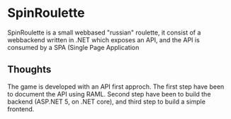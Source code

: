 # SpinRoulette
SpinRoulette is a small webbased "russian" roulette, it consist of a webbackend written in .NET which exposes an API, and the API is consumed by a SPA (Single Page Application

## Thoughts
The game is developed with an API first approch. The first step have been to document the API using RAML.
Second step have been to build the backend (ASP.NET 5, on .NET core), and third step to build a simple frontend.
